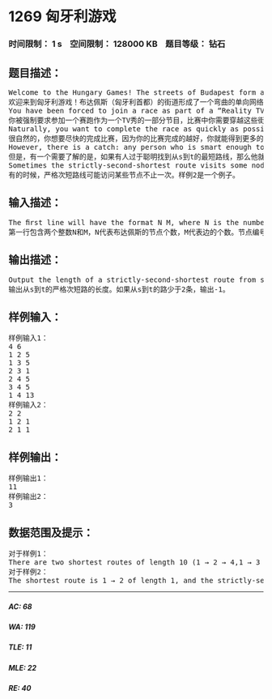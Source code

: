 # 1269 匈牙利游戏   
### 时间限制： 1 s&nbsp;&nbsp;&nbsp;&nbsp;空间限制： 128000 KB&nbsp;&nbsp;&nbsp;&nbsp;题目等级： 钻石  
## 题目描述：  

<pre>
Welcome to the Hungary Games! The streets of Budapest form a twisted network of one-way streets.
欢迎来到匈牙利游戏！布达佩斯（匈牙利首都）的街道形成了一个弯曲的单向网络。
You have been forced to join a race as part of a “Reality TV” show where you race through these streets, starting at the Sz´echenyi thermal bath (s for short) and ending at the Tomb of G¨ ul Baba (t for short).
你被强制要求参加一个赛跑作为一个TV秀的一部分节目，比赛中你需要穿越这些街道，从s开始，到t结束。
Naturally, you want to complete the race as quickly as possible, because you will get more promo- tional contracts the better you perform.
很自然的，你想要尽快的完成比赛，因为你的比赛完成的越好，你就能得到更多的商业促销合同。
However, there is a catch: any person who is smart enough to take a shortest s-t route will be thrown into the P´alv¨olgyi cave system and kept as a national treasure. You would like to avoid this fate, but still be as fast as possible. Write a program that computes a strictly-second-shortest s-t route.
但是，有一个需要了解的是，如果有人过于聪明找到从s到t的最短路线，那么他就被扔到国家极品人类保护系统中作为一个国家宝藏收藏起来。你显然要避免这种事情的发生，但是也想越快越好。写一个程序来计算一个从s到t的严格次短路线吧。
Sometimes the strictly-second-shortest route visits some nodes more than once; see Sample Input 2 for an example.
有的时候，严格次短路线可能访问某些节点不止一次。样例2是一个例子。
</pre>
  
  
## 输入描述：  

<pre>
The ﬁrst line will have the format N M, where N is the number of nodes in Budapest and M is the number of edges. The nodes are 1,2,...,N; node 1 represents s; node N represents t. Then there are M lines of the form A B L, indicating a one-way street from A to B of length L. You can assume that A != B on these lines, and that the ordered pairs (A,B) are distinct.
第一行包含两个整数N和M，N代表布达佩斯的节点个数，M代表边的个数。节点编号从1到N。1代表出发点s，N代表终点t。接下来的M行每行三个整数A B L，代表有一条从A到B的长度为L的单向同路。你可以认为A不等于B，也不会有重复的(A,B)对。
</pre>
  
  
## 输出描述：  

<pre>
Output the length of a strictly-second-shortest route from s to t. If there are less than two possible lengths for routes from s to t, output −1.
输出从s到t的严格次短路的长度。如果从s到t的路少于2条，输出-1。
</pre>
  
  
## 样例输入：  

<pre>
样例输入1：
4 6
1 2 5
1 3 5
2 3 1
2 4 5
3 4 5
1 4 13
样例输入2：
2 2
1 2 1
2 1 1
</pre>
  
  
## 样例输出：  

<pre>
样例输出1：
11
样例输出2：
3
</pre>
  
  
## 数据范围及提示：  

<pre>
对于样例1：
There are two shortest routes of length 10 (1 → 2 → 4,1 → 3 → 4) and the strictly-second- shortest route is 1 → 2 → 3 → 4 with length 11.
对于样例2：
The shortest route is 1 → 2 of length 1, and the strictly-second route is 1 → 2 → 1 → 2 of length 3.
</pre>
  
  
***  

##### AC: 68  
##### WA: 119  
##### TLE: 11  
##### MLE: 22  
##### RE: 40  
